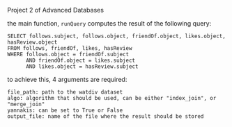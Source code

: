 Project 2 of Advanced Databases 

the main function, ```runQuery``` computes the result of the following query:

```
SELECT follows.subject, follows.object, friendOf.object, likes.object, hasReview.object
FROM follows, friendOf, likes, hasReview
WHERE follows.object = friendOf.subject
      AND friendOf.object = likes.subject
      AND likes.object = hasReview.subject
```

to achieve this, 4 arguments are required:

```
file_path: path to the watdiv dataset
algo: algorithm that should be used, can be either "index_join", or "merge_join" 
yannakis: can be set to True or False
output_file: name of the file where the result should be stored
```
